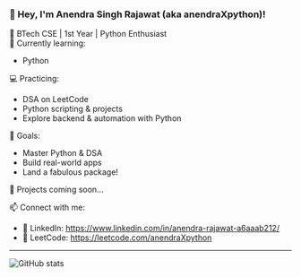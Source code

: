 ### 👋 Hey, I'm Anendra Singh Rajawat (aka anendraXpython)!

🔧 BTech CSE | 1st Year | Python Enthusiast  
📘 Currently learning:

- Python
  
💻 Practicing:
- DSA on LeetCode
- Python scripting & projects
- Explore backend & automation with Python

🚀 Goals:
- Master Python & DSA
- Build real-world apps
- Land a fabulous package!

📂 Projects coming soon…

📫 Connect with me:
- 💼 LinkedIn: https://www.linkedin.com/in/anendra-rajawat-a6aaab212/
- 🧠 LeetCode: https://leetcode.com/anendraXpython

---

![GitHub stats](https://github-readme-stats.vercel.app/api?username=anendraXpython&show_icons=true&theme=radical)
